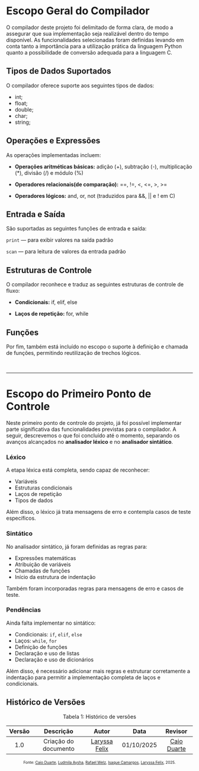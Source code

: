 
# Escopo Geral do Compilador

O compilador deste projeto foi delimitado de forma clara, de modo a assegurar que sua implementação seja realizável dentro do tempo disponível. As funcionalidades selecionadas foram definidas levando em conta tanto a importância para a utilização prática da linguagem Python quanto a possibilidade de conversão adequada para a linguagem C.

## Tipos de Dados Suportados

O compilador oferece suporte aos seguintes tipos de dados:

* int;
* float;
* double;
* char;
* string;

## Operações e Expressões
As operações implementadas incluem:

* **Operações aritméticas básicas:** adição (+), subtração (-), multiplicação (*), divisão (/) e módulo (%)

* **Operadores relacionais(de comparação):** ==, !=, <, <=, >, >=

* **Operadores lógicos:** and, or, not (traduzidos para &&, || e ! em C)

## Entrada e Saída
São suportadas as seguintes funções de entrada e saída:

```print``` — para exibir valores na saída padrão

```scan``` — para leitura de valores da entrada padrão

## Estruturas de Controle
O compilador reconhece e traduz as seguintes estruturas de controle de fluxo:

* **Condicionais:** if, elif, else

* **Laços de repetição:** for, while

## Funções
Por fim, também está incluído no escopo o suporte à definição e chamada de funções, permitindo reutilização de trechos lógicos.

<br>

-------
# Escopo do Primeiro Ponto de Controle

 Neste primeiro ponto de controle do projeto, já foi possível implementar parte significativa das funcionalidades previstas para o compilador. A seguir, descrevemos o que foi concluído até o momento, separando os avanços alcançados no **analisador léxico** e no **analisador sintático**.

### Léxico
A etapa léxica está completa, sendo capaz de reconhecer:

- Variáveis
- Estruturas condicionais
- Laços de repetição
- Tipos de dados

Além disso, o léxico já trata mensagens de erro e contempla casos de teste específicos.

### Sintático
No analisador sintático, já foram definidas as regras para:

- Expressões matemáticas
- Atribuição de variáveis
- Chamadas de funções
- Início da estrutura de indentação

Também foram incorporadas regras para mensagens de erro e casos de teste.

### Pendências
Ainda falta implementar no sintático:

- Condicionais: `if`, `elif`, `else`
- Laços: `while`, `for`
- Definição de funções
- Declaração e uso de listas
- Declaração e uso de dicionários

Além disso, é necessário adicionar mais regras e estruturar corretamente a indentação para permitir a implementação completa de laços e condicionais.

## Histórico de Versões 
<p style="text-align: center; font-size: 14px;">
Tabela 1: Histórico de versões
</p>

| Versão | Descrição | Autor | Data | Revisor |
|:-:     | :-:       | :-:   | :-:  | :-:     |
| 1.0    | Criação do documento | [Laryssa Felix](https://github.com/felixlaryssa) | 01/10/2025 | [Caio Duarte](https://github.com/caioduart3) |

<p style="text-align: center; font-size: 10px; margin-top: 0;">
Fonte: <a href="https://github.com/caioduart3">Caio Duarte</a>, 
<a href="https://github.com/ludmilaaysha">Ludmila Aysha</a>, 
<a href="https://github.com/RafaelSchadt">Rafael Welz</a>, 
<a href="https://github.com/isaqzin">Isaque Camargos</a>, 
<a href="https://github.com/felixlaryssa">Laryssa Felix</a>, 2025.
</p>